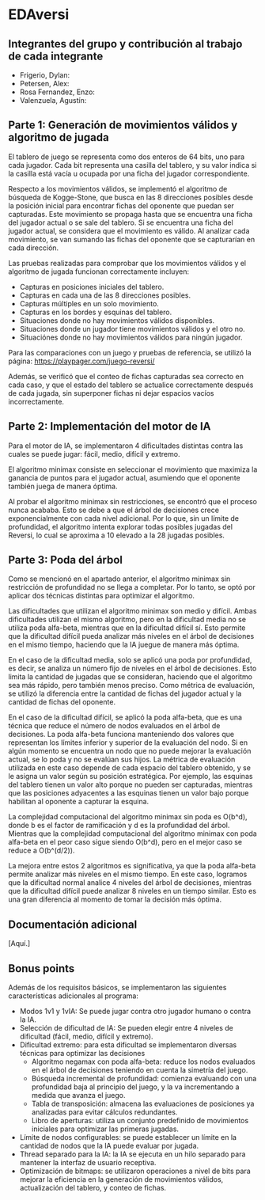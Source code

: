 # EDAversi

## Integrantes del grupo y contribución al trabajo de cada integrante

* Frigerio, Dylan: 
* Petersen, Alex:
* Rosa Fernandez, Enzo:
* Valenzuela, Agustín:

## Parte 1: Generación de movimientos válidos y algoritmo de jugada

El tablero de juego se representa como dos enteros de 64 bits, uno para cada jugador. Cada bit representa una casilla del tablero, 
y su valor indica si la casilla está vacía u ocupada por una ficha del jugador correspondiente.

Respecto a los movimientos válidos, se implementó el algoritmo de búsqueda de Kogge-Stone, que busca en las 8 direcciones posibles
desde la posición inicial para encontrar fichas del oponente que puedan ser capturadas. Este movimiento se propaga hasta que 
se encuentra una ficha del jugador actual o se sale del tablero. Si se encuentra una ficha del jugador actual, se considera que
el movimiento es válido. Al analizar cada movimiento, se van sumando las fichas del oponente que se capturarían en cada dirección.

Las pruebas realizadas para comprobar que los movimientos válidos y el algoritmo de jugada funcionan correctamente incluyen:
* Capturas en posiciones iniciales del tablero.
* Capturas en cada una de las 8 direcciones posibles.
* Capturas múltiples en un solo movimiento.
* Capturas en los bordes y esquinas del tablero.
* Situaciones donde no hay movimientos válidos disponibles.
* Situaciones donde un jugador tiene movimientos válidos y el otro no.
* Situaciónes donde no hay movimientos válidos para ningún jugador.

Para las comparaciones con un juego y pruebas de referencia, se utilizó la página:
https://playpager.com/juego-reversi/
 
Además, se verificó que el conteo de fichas capturadas sea correcto en cada caso, y que el estado del tablero se actualice correctamente
después de cada jugada, sin superponer fichas ni dejar espacios vacíos incorrectamente.

## Parte 2: Implementación del motor de IA

Para el motor de IA, se implementaron 4 dificultades distintas contra las cuales se puede jugar: fácil, medio, difícil y extremo.

El algoritmo minimax consiste en seleccionar el movimiento que maximiza la ganancia de puntos para el jugador actual, 
asumiendo que el oponente también juega de manera óptima.

Al probar el algoritmo minimax sin restricciones, se encontró que el proceso nunca acababa. Esto se debe
a que el árbol de decisiones crece exponencialmente con cada nivel adicional. Por lo que, sin un límite
de profundidad, el algoritmo intenta explorar todas posibles jugadas del Reversi, lo cual se aproxima
a 10 elevado a la 28 jugadas posibles.


## Parte 3: Poda del árbol

Como se mencionó en el apartado anterior, el algoritmo minimax sin restricción de profundidad no se llega
a completar. Por lo tanto, se optó por aplicar dos técnicas distintas para optimizar el algoritmo.

Las dificultades que utilizan el algoritmo minimax son medio y difícil. Ambas dificultades utilizan el mismo algoritmo, pero en 
la dificultad media no se utiliza poda alfa-beta, mientras que en la dificultad difícil sí. Esto permite que la dificultad difícil 
pueda analizar más niveles en el árbol de decisiones en el mismo tiempo, haciendo que la IA juegue de manera más óptima.

En el caso de la dificultad media, solo se aplicó una poda por profundidad, es decir, se analiza un número fijo de
niveles en el árbol de decisiones. Esto limita la cantidad de jugadas que se consideran, haciendo que el algoritmo
sea más rápido, pero también menos preciso. Como métrica de evaluación, se utilizó la diferencia entre la cantidad
de fichas del jugador actual y la cantidad de fichas del oponente.

En el caso de la dificultad difícil, se aplicó la poda alfa-beta, que es una técnica que reduce el número de nodos
evaluados en el árbol de decisiones. La poda alfa-beta funciona manteniendo dos valores que representan los límites 
inferior y superior de la evaluación del nodo. Si en algún momento se encuentra un nodo que no puede mejorar la evaluación 
actual, se lo poda y no se evalúan sus hijos. La métrica de evaluación utilizada en este caso depende de cada espacio del
tablero obtenido, y se le asigna un valor según su posición estratégica. Por ejemplo, las esquinas del tablero tienen un valor alto
porque no pueden ser capturadas, mientras que las posiciones adyacentes a las esquinas tienen un valor bajo porque habilitan al 
oponente a capturar la esquina.

La complejidad computacional del algoritmo minimax sin poda es O(b^d), donde b es el factor de ramificación y d es la
profundidad del árbol. Mientras que la complejidad computacional del algoritmo minimax con poda alfa-beta en el peor caso 
sigue siendo O(b^d), pero en el mejor caso se reduce a O(b^(d/2)).

La mejora entre estos 2 algoritmos es significativa, ya que la poda alfa-beta permite analizar más niveles en el mismo tiempo.
En este caso, logramos que la dificultad normal analice 4 niveles del árbol de decisiones, mientras que la dificultad difícil
puede analizar 8 niveles en un tiempo similar. Esto es una gran diferencia al momento de tomar la decisión más óptima.


## Documentación adicional



[Aquí.]

## Bonus points

Además de los requisitos básicos, se implementaron las siguientes características adicionales al programa:

* Modos 1v1 y 1vIA: Se puede jugar contra otro jugador humano o contra la IA.
* Selección de dificultad de IA: Se pueden elegir entre 4 niveles de dificultad (fácil, medio, difícil y extremo).
* Dificultad extremo: para esta dificultad se implementaron diversas técnicas para optimizar las decisiones
	- Algoritmo negamax con poda alfa-beta: reduce los nodos evaluados en el árbol de decisiones teniendo en cuenta
	  la simetría del juego.
	- Búsqueda incremental de profundidad: comienza evaluando con una profundidad baja al principio del juego, y la
	  va incrementando a medida que avanza el juego.
	- Tabla de transposición: almacena las evaluaciones de posiciones ya analizadas para evitar cálculos redundantes.
	- Libro de aperturas: utiliza un conjunto predefinido de movimientos iniciales para optimizar las primeras jugadas.
* Límite de nodos configurables: se puede establecer un límite en la cantidad de nodos que la IA puede evaluar por jugada.
* Thread separado para la IA: la IA se ejecuta en un hilo separado para mantener la interfaz de usuario receptiva.
* Optimización de bitmaps: se utilizaron operaciones a nivel de bits para mejorar la eficiencia en la generación de movimientos 
  válidos, actualización del tablero, y conteo de fichas.